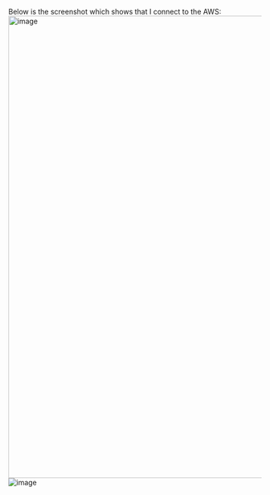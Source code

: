 Below is the screenshot which shows that I connect to the AWS:
<img width="919" alt="image" src="https://github.com/NaomiHuang1/A3_722/assets/88364443/195f103a-44ec-4259-8eaa-15ca02227a05">
![image](https://github.com/NaomiHuang1/A3_722/assets/88364443/ed4d4543-172e-4c6b-bc42-17f5e6c0de3d)
